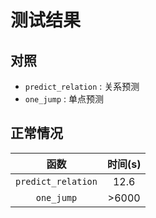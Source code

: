 # 测试结果

## 对照

- `predict_relation` : 关系预测
- `one_jump` : 单点预测


## 正常情况

|函数|时间(s)|
|:---:|:---:|
|`predict_relation`|12.6|
|`one_jump`|>6000|